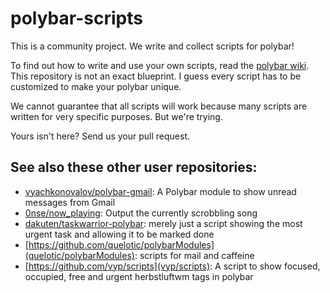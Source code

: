 # polybar-scripts

This is a community project. We write and collect scripts for polybar!

To find out how to write and use your own scripts, read the [polybar wiki](https://github.com/jaagr/polybar/wiki). This repository is not an exact blueprint. I guess every script has to be customized to make your polybar unique.

We cannot guarantee that all scripts will work because many scripts are written for very specific purposes. But we're trying.

Yours isn't here? Send us your pull request.


## See also these other user repositories:

* [vyachkonovalov/polybar-gmail](https://github.com/vyachkonovalov/polybar-gmail): A Polybar module to show unread messages from Gmail
* [0nse/now_playing](https://github.com/0nse/now_playing): Output the currently scrobbling song
* [dakuten/taskwarrior-polybar](https://github.com/dakuten/taskwarrior-polybar): merely just a script showing the most urgent task and allowing it to be marked done
* [https://github.com/quelotic/polybarModules](quelotic/polybarModules): scripts for mail and caffeine
* [https://github.com/vyp/scripts](vyp/scripts): A script to show focused, occupied, free and urgent herbstluftwm tags in polybar

